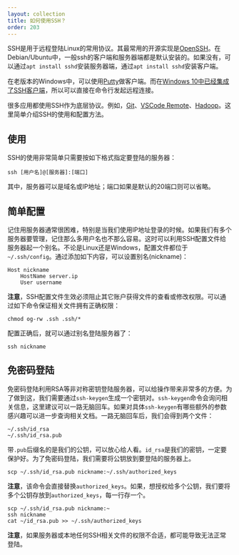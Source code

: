 ```yaml
---
layout: collection
title: 如何使用SSH？
order: 203
---
```


SSH是用于远程登陆Linux的常用协议。其最常用的开源实现是[OpenSSH](http://www.openssh.com/)。在Debian/Ubuntu中，一般ssh的客户端和服务器端都是默认安装的。如果没有，可以通过``apt install sshd``安装服务器端，通过``apt install sshd``安装客户端。

在老版本的Windows中，可以使用[Putty](https://www.putty.org/)做客户端。而在[Windows 10中已经集成了SSH客户端](https://docs.microsoft.com/en-us/windows/terminal/tutorials/ssh)，所以可以直接在命令行发起远程连接。

很多应用都使用SSH作为底层协议。例如，[Git](git.html)、[VSCode Remote](https://code.visualstudio.com/docs/remote/remote-overview)、[Hadoop](http://hadoop.apache.org/)。这里简单介绍SSH的使用和配置方法。

## 使用

SSH的使用非常简单只需要按如下格式指定要登陆的服务器：

```shell
ssh [用户名]@[服务器]:[端口]
```

其中，服务器可以是域名或IP地址；端口如果是默认的20端口则可以省略。

## 简单配置

记住用服务器通常很困难，特别是当我们使用IP地址登录的时候。如果我们有多个服务器要管理，记住那么多用户名也不那么容易。这时可以利用SSH配置文件给服务器起一个别名。不论是Linux还是Windows，配置文件都位于``~/.ssh/config``。通过添加如下内容，可以设置别名(nickname)：

```
Host nickname
    HostName server.ip
    User username
```

**注意**，SSH配置文件生效必须阻止其它账户获得文件的查看或修改权限。可以通过如下命令保证相关文件拥有正确权限：

```shell
chmod og-rw .ssh .ssh/*
```

配置正确后，就可以通过别名登陆服务器了：

```shell
ssh nickname
```

## 免密码登陆

免密码登陆利用RSA等非对称密钥登陆服务器，可以给操作带来非常多的方便。为了做到这，我们需要通过``ssh-keygen``生成一个密钥对。``ssh-keygen``命令会询问相关信息，这里建议可以一路无脑回车。如果对具体``ssh-keygen``有哪些额外的参数感兴趣可以进一步查询相关文档。一路无脑回车后，我们会得到两个文件：

```
~/.ssh/id_rsa
~/.ssh/id_rsa.pub
```

带``.pub``后缀名的是我们的公钥，可以放心给人看。``id_rsa``是我们的密钥，一定要保护好。为了免密码登陆，我们需要将公钥放到要登陆的服务器上。

```
scp ~/.ssh/id_rsa.pub nickname:~/.ssh/authorized_keys
```

**注意**，该命令会直接替换``authorized_keys``。如果，想授权给多个公钥，我们要将多个公钥存放到``authorized_keys``，每一行存一个。

```shell
scp ~/.ssh/id_rsa.pub nickname:~
ssh nickname
cat ~/id_rsa.pub >> ~/.ssh/authorized_keys
```

**注意**，如果服务器或本地任何SSH相关文件的权限不合适，都可能导致无法正常登陆。
